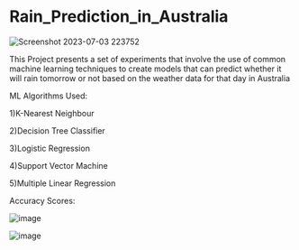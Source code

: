 # Rain_Prediction_in_Australia
![Screenshot 2023-07-03 223752](https://github.com/Sarthaksaraf96/Rain_Prediction_in_Australia/assets/132260196/85c81cdb-b5fd-4b94-a404-01d496c3a29c)

This Project presents a set of experiments that involve the use of common machine learning techniques to create models that can predict whether it will rain tomorrow or not based on the weather data for that day in Australia

ML Algorithms Used:

1)K-Nearest Neighbour

2)Decision Tree Classifier

3)Logistic Regression

4)Support Vector Machine 

5)Multiple Linear Regression

Accuracy Scores:

![image](https://github.com/Sarthaksaraf96/Rain_Prediction_in_Australia/assets/132260196/66a69be8-5007-4e01-b476-2fa942ab9887)

![image](https://github.com/Sarthaksaraf96/Rain_Prediction_in_Australia/assets/132260196/cd481796-06d5-40c0-89f4-c6e9c9950cc9)

